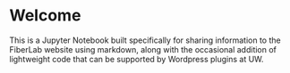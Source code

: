 # Welcome
 
This is a Jupyter Notebook built specifically for sharing information to the FiberLab website using markdown, along with the occasional addition of lightweight code that can be supported by Wordpress plugins at UW. 